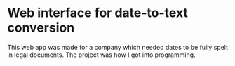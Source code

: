 # Web interface for date-to-text conversion

This web app was made for a company which needed dates to be fully spelt in legal documents. The project was how I got into programming.
